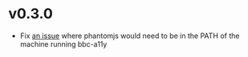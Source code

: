# v0.3.0

* Fix [an issue](https://github.com/bbc/bbc-a11y/issues/119) where phantomjs
  would need to be in the PATH of the machine running bbc-a11y

